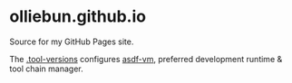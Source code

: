 # olliebun.github.io

Source for my GitHub Pages site.

The [.tool-versions](/.tool-versions) configures [asdf-vm](https://asdf-vm.com/), preferred development runtime & tool chain manager.
